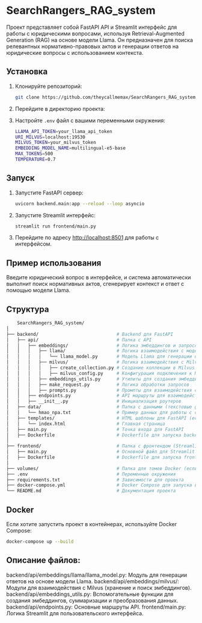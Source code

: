 # SearchRangers_RAG_system

Проект представляет собой FastAPI API и Streamlit интерфейс для работы с юридическими вопросами, используя Retrieval-Augmented Generation (RAG) на основе модели Llama. Он предназначен для поиска релевантных нормативно-правовых актов и генерации ответов на юридические вопросы с использованием контекста.

## Установка

1. Клонируйте репозиторий:

    ```bash
    git clone https://github.com/theycallmemax/SearchRangers_RAG_system
    ```

2. Перейдите в директорию проекта:
    

4. Настройте `.env` файл с вашими переменными окружения:

    ```bash
    LLAMA_API_TOKEN=your_llama_api_token
    URI_MILVUS=localhost:19530
    MILVUS_TOKEN=your_milvus_token
    EMBEDDING_MODEL_NAME=multilingual-e5-base
    MAX_TOKENS=500
    TEMPERATURE=0.7

    ```

## Запуск

1. Запустите FastAPI сервер:

    ```bash
    uvicorn backend.main:app --reload --loop asyncio
    ```

2. Запустите Streamlit интерфейс:

    ```bash
    streamlit run frontend/main.py
    ```

3. Перейдите по адресу [http://localhost:8501](http://localhost:8501) для работы с интерфейсом.

## Пример использования

Введите юридический вопрос в интерфейсе, и система автоматически выполнит поиск нормативных актов, сгенерирует контекст и ответ с помощью модели Llama.


## Структура

```bash
    SearchRangers_RAG_system/
│
├── backend/                             # Backend для FastAPI
│   ├── api/                             # Папка с API
│   │   ├── embeddings/                  # Логика эмбеддингов и запросов
│   │   │   ├── llama/                   # Логика взаимодействия с моделью Llama
│   │   │   │   └── llama_model.py       # Модель Llama для генерации ответов
│   │   │   ├── milvus/                  # Логика взаимодействия с Milvus
│   │   │   │   ├── create_collection.py # Создание коллекции в Milvus
│   │   │   │   ├── milvus_config.py     # Конфигурация подключения к Milvus
│   │   │   ├── embeddings_utils.py      # Утилиты для создания эмбеддингов
│   │   │   ├── make_request.py          # Логика обработки запросов
│   │   │   ├── prompts.py               # Промпты для взаимодействия с моделью
│   │   ├── endpoints.py                 # API маршруты для взаимодействия с системой
│   │   ├── __init__.py                  # Инициализация роутеров
│   ├── data/                            # Папка с данными (текстовые файлы НПА)
│   │   └── hmao_npa.txt                 # Пример данных для работы с системой
│   ├── templates/                       # HTML шаблоны для FastAPI (если требуется)
│   │   └── index.html                   # Главная страница
│   ├── main.py                          # Точка входа для FastAPI
│   ├── Dockerfile                       # Dockerfile для запуска backend
│
├── frontend/                            # Папка с фронтендом (Streamlit)
│   ├── main.py                          # Основной файл для Streamlit интерфейса
│   ├── Dockerfile                       # Dockerfile для запуска frontend
│
├── volumes/                             # Папка для томов Docker (если используется)
├── .env                                 # Переменные окружения
├── requirements.txt                     # Зависимости для проекта
├── docker-compose.yml                   # Docker Compose для запуска всей системы
└── README.md                            # Документация проекта

```

## Docker

Если хотите запустить проект в контейнерах, используйте Docker Compose:

```bash
docker-compose up --build
```

## Описание файлов:

backend/api/embeddings/llama/llama_model.py: Модуль для генерации ответов на основе модели Llama.
backend/api/embeddings/milvus/: Модули для взаимодействия с Milvus (хранение и поиск эмбеддингов).
backend/api/embeddings_utils.py: Вспомогательные функции для создания эмбеддингов, суммаризации и преобразования данных.
backend/api/endpoints.py: Основные маршруты API.
frontend/main.py: Логика Streamlit для пользовательского интерфейса.

